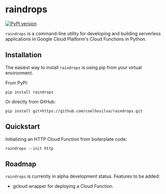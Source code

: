 # raindrops

[![PyPI version](https://badge.fury.io/py/raindrops.svg)](https://badge.fury.io/py/raindrops)

`raindrops` is a command-line utility for developing and building serverless applications in Google Cloud Platform's 
Cloud Functions in Python.

## Installation

The easiest way to install `raindrops` is using pip from your virtual environment.

From PyPI:

`pip install raindrops`

Or directly from GitHub:

`pip install git+https://github.com/coelhosilva/raindrops.git`

## Quickstart

Initializing an HTTP Cloud Function from boilerplate code:

```
raindrops --init http
```

## Roadmap

`raindrops` is currently in alpha development status. Features to be added:
  - gcloud wrapper for deploying a Cloud Function.

